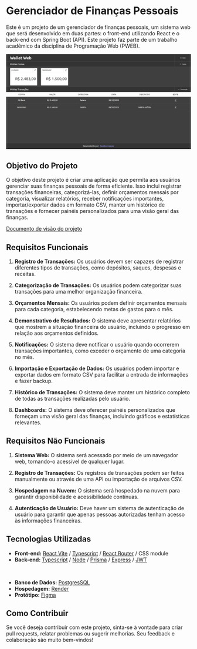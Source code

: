# Gerenciador de Finanças Pessoais

Este é um projeto de um gerenciador de finanças pessoais, um sistema web que será desenvolvido em duas partes: o front-end utilizando React e o back-end com Spring Boot (API). Este projeto faz parte de um trabalho acadêmico da disciplina de Programação Web (PWEB).

![Aplicação Wallet Web](./assets/print.png)

## Objetivo do Projeto

O objetivo deste projeto é criar uma aplicação que permita aos usuários gerenciar suas finanças pessoais de forma eficiente. Isso inclui registrar transações financeiras, categorizá-las, definir orçamentos mensais por categoria, visualizar relatórios, receber notificações importantes, importar/exportar dados em formato CSV, manter um histórico de transações e fornecer painéis personalizados para uma visão geral das finanças.

[Documento de visão do projeto](https://docs.google.com/document/d/1WgdnbsmGcoihHDXPUqOcanm4g7FLr3ddS8JOH039O3s/edit#heading=h.hm7gutpjx2w9)

## Requisitos Funcionais

1. **Registro de Transações:** Os usuários devem ser capazes de registrar diferentes tipos de transações, como depósitos, saques, despesas e receitas.

2. **Categorização de Transações:** Os usuários podem categorizar suas transações para uma melhor organização financeira.

3. **Orçamentos Mensais:** Os usuários podem definir orçamentos mensais para cada categoria, estabelecendo metas de gastos para o mês.

4. **Demonstrativo de Resultados:** O sistema deve apresentar relatórios que mostrem a situação financeira do usuário, incluindo o progresso em relação aos orçamentos definidos.

5. **Notificações:** O sistema deve notificar o usuário quando ocorrerem transações importantes, como exceder o orçamento de uma categoria no mês.

6. **Importação e Exportação de Dados:** Os usuários podem importar e exportar dados em formato CSV para facilitar a entrada de informações e fazer backup.

7. **Histórico de Transações:** O sistema deve manter um histórico completo de todas as transações realizadas pelo usuário.

8. **Dashboards:** O sistema deve oferecer painéis personalizados que forneçam uma visão geral das finanças, incluindo gráficos e estatísticas relevantes.

## Requisitos Não Funcionais

1. **Sistema Web:** O sistema será acessado por meio de um navegador web, tornando-o acessível de qualquer lugar.

2. **Registro de Transações:** Os registros de transações podem ser feitos manualmente ou através de uma API ou importação de arquivos CSV.

3. **Hospedagem na Nuvem:** O sistema será hospedado na nuvem para garantir disponibilidade e acessibilidade contínuas.

4. **Autenticação de Usuário:** Deve haver um sistema de autenticação de usuário para garantir que apenas pessoas autorizadas tenham acesso às informações financeiras.

## Tecnologias Utilizadas

- **Front-end:** [React Vite](https://vitejs.dev/) / [Typescript](https://www.typescriptlang.org/) / [React Router](https://reactrouter.com/) / CSS module
- **Back-end:** [Typescript](https://www.typescriptlang.org/) / [Node](https://nodejs.org/) / [Prisma](https://www.prisma.io/) / [Express](https://expressjs.com/) / [JWT](https://jwt.io/) 

![]()
- **Banco de Dados:** [PostgresSQL](https://www.postgresql.org/)
- **Hospedagem:** [Render](render.com)
- **Protótipo:** [Figma](https://www.figma.com/file/VlNiDluNn9HZemv5C7bvnz/Untitled?type=design&node-id=0%3A1&mode=design&t=UexyEkg50FN2SS4H-1)

## Como Contribuir

Se você deseja contribuir com este projeto, sinta-se à vontade para criar pull requests, relatar problemas ou sugerir melhorias. Seu feedback e colaboração são muito bem-vindos!

